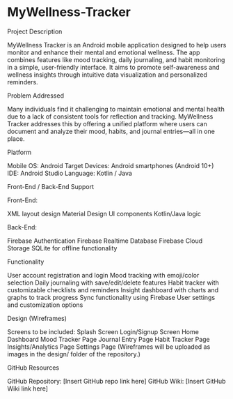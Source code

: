# MyWellness-Tracker
Project Description

MyWellness Tracker is an Android mobile application designed to help users monitor and enhance their mental and emotional wellness. The app combines features like mood tracking, daily journaling, and habit monitoring in a simple, user-friendly interface. It aims to promote self-awareness and wellness insights through intuitive data visualization and personalized reminders.

Problem Addressed

Many individuals find it challenging to maintain emotional and mental health due to a lack of consistent tools for reflection and tracking. MyWellness Tracker addresses this by offering a unified platform where users can document and analyze their mood, habits, and journal entries—all in one place.

Platform

Mobile OS: Android
Target Devices: Android smartphones (Android 10+)
IDE: Android Studio
Language: Kotlin / Java

Front-End / Back-End Support

Front-End:

XML layout design
Material Design UI components
Kotlin/Java logic

Back-End:

Firebase Authentication
Firebase Realtime Database
Firebase Cloud Storage
SQLite for offline functionality

Functionality

User account registration and login
Mood tracking with emoji/color selection
Daily journaling with save/edit/delete features
Habit tracker with customizable checklists and reminders
Insight dashboard with charts and graphs to track progress
Sync functionality using Firebase
User settings and customization options

Design (Wireframes)

Screens to be included:
Splash Screen
Login/Signup Screen
Home Dashboard
Mood Tracker Page
Journal Entry Page
Habit Tracker Page
Insights/Analytics Page
Settings Page
(Wireframes will be uploaded as images in the design/ folder of the repository.)

GitHub Resources

GitHub Repository: [Insert GitHub repo link here]
GitHub Wiki: [Insert GitHub Wiki link here]
